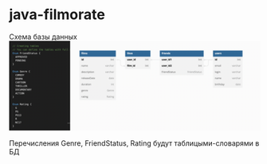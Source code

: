 # java-filmorate
Схема базы данных
![ER диаграма](img.png)

Перечисления Genre, FriendStatus, Rating будут таблицыми-словарями в БД

